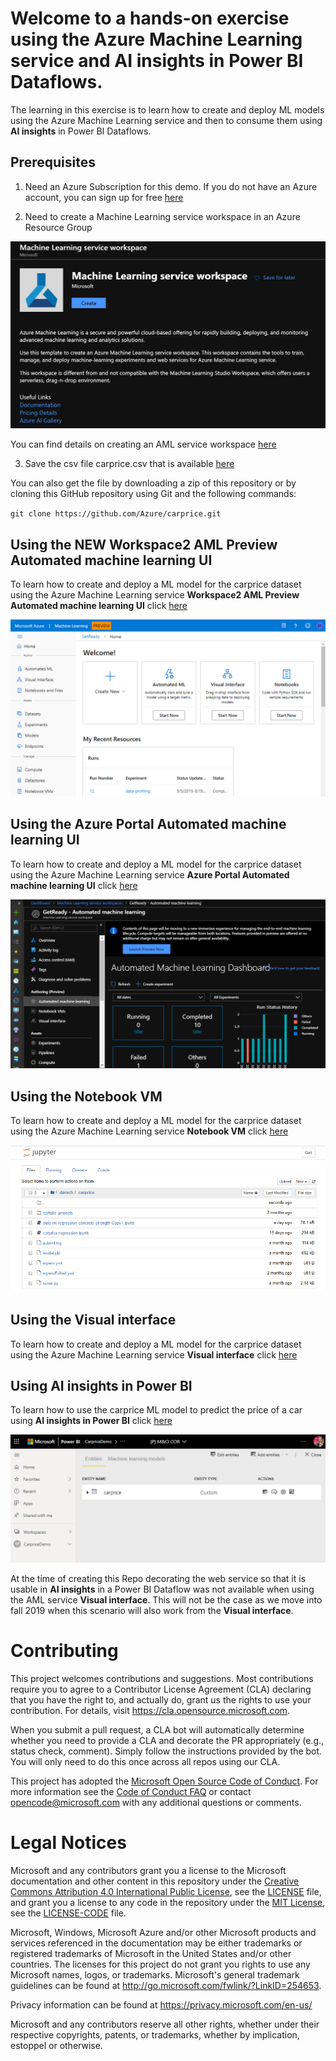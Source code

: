 # Welcome to a hands-on exercise using the **Azure Machine Learning service** and **AI insights** in Power BI Dataflows.

The learning in this exercise is to learn how to create and deploy ML models using the Azure Machine Learning service and then to consume them using **AI insights** in Power BI Dataflows. 


## Prerequisites

1. Need an Azure Subscription for this demo. If you do not have an Azure account, you can sign up for free [here](https://azure.microsoft.com/free/)

2. Need to create a Machine Learning service workspace in an Azure Resource Group

![createworkspace](https://raw.githubusercontent.com/Azure/carprice/master/images/createworkspace.png)

You can find details on creating an AML service workspace [here](https://docs.microsoft.com/en-us/azure/machine-learning/service/how-to-manage-workspace#create-a-workspace)

3. Save the csv file carprice.csv that is available [here](https://raw.githubusercontent.com/Azure/carprice/master/dataset/carprice.csv)

You can also get the file by downloading a zip of this repository or by cloning this GitHub repository using Git and the following commands:

``git clone https://github.com/Azure/carprice.git``

## Using the NEW **Workspace2 AML Preview Automated machine learning UI**

To learn how to create and deploy a ML model for the carprice dataset using the Azure Machine Learning service **Workspace2 AML Preview Automated machine learning UI** click [here](https://github.com/Azure/carprice/tree/master/ws2preview-automl-ui)

![ws2](https://raw.githubusercontent.com/Azure/carprice/master/images/ws2.png)

## Using the **Azure Portal Automated machine learning UI**

To learn how to create and deploy a ML model for the carprice dataset using the Azure Machine Learning service **Azure Portal Automated machine learning UI** click [here](https://github.com/Azure/carprice/tree/master/automl-ui)

![portal](https://raw.githubusercontent.com/Azure/carprice/master/images/portal.png)

## Using the **Notebook VM**

To learn how to create and deploy a ML model for the carprice dataset using the Azure Machine Learning service **Notebook VM** click [here](https://github.com/Azure/carprice/tree/master/notebooks)

![notebook](https://raw.githubusercontent.com/Azure/carprice/master/images/notebook.png)

## Using the **Visual interface**

To learn how to create and deploy a ML model for the carprice dataset using the Azure Machine Learning service **Visual interface** click [here](https://github.com/Azure/carprice/tree/master/visual-interface)

## Using **AI insights in Power BI**

To learn how to use the carprice ML model to predict the price of a car using **AI insights in Power BI** click [here](https://github.com/Azure/carprice/tree/master/powerbi)

![pbi](https://raw.githubusercontent.com/Azure/carprice/master/images/pbi.png)

At the time of creating this Repo decorating the web service so that it is usable in **AI insights** in a Power BI Dataflow was not available when using the AML service **Visual interface**.  This will not be the case as we move into fall 2019 when this scenario will also work from the **Visual interface**. 

# Contributing

This project welcomes contributions and suggestions.  Most contributions require you to agree to a
Contributor License Agreement (CLA) declaring that you have the right to, and actually do, grant us
the rights to use your contribution. For details, visit https://cla.opensource.microsoft.com.

When you submit a pull request, a CLA bot will automatically determine whether you need to provide
a CLA and decorate the PR appropriately (e.g., status check, comment). Simply follow the instructions
provided by the bot. You will only need to do this once across all repos using our CLA.

This project has adopted the [Microsoft Open Source Code of Conduct](https://opensource.microsoft.com/codeofconduct/).
For more information see the [Code of Conduct FAQ](https://opensource.microsoft.com/codeofconduct/faq/) or
contact [opencode@microsoft.com](mailto:opencode@microsoft.com) with any additional questions or comments.

# Legal Notices

Microsoft and any contributors grant you a license to the Microsoft documentation and other content
in this repository under the [Creative Commons Attribution 4.0 International Public License](https://creativecommons.org/licenses/by/4.0/legalcode),
see the [LICENSE](LICENSE) file, and grant you a license to any code in the repository under the [MIT License](https://opensource.org/licenses/MIT), see the
[LICENSE-CODE](LICENSE-CODE) file.

Microsoft, Windows, Microsoft Azure and/or other Microsoft products and services referenced in the documentation
may be either trademarks or registered trademarks of Microsoft in the United States and/or other countries.
The licenses for this project do not grant you rights to use any Microsoft names, logos, or trademarks.
Microsoft's general trademark guidelines can be found at http://go.microsoft.com/fwlink/?LinkID=254653.

Privacy information can be found at https://privacy.microsoft.com/en-us/

Microsoft and any contributors reserve all other rights, whether under their respective copyrights, patents,
or trademarks, whether by implication, estoppel or otherwise.
